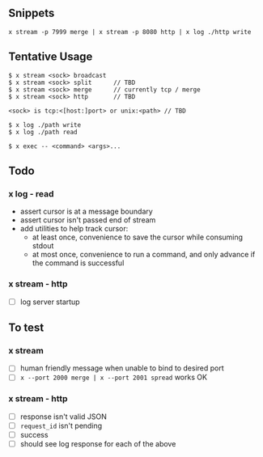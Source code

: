 
## Snippets


```
x stream -p 7999 merge | x stream -p 8080 http | x log ./http write
```

## Tentative Usage

```
$ x stream <sock> broadcast
$ x stream <sock> split      // TBD
$ x stream <sock> merge      // currently tcp / merge
$ x stream <sock> http       // TBD

<sock> is tcp:<[host:]port> or unix:<path> // TBD

$ x log ./path write
$ x log ./path read

$ x exec -- <command> <args>...
```

## Todo

### x log - read

- assert cursor is at a message boundary
- assert cursor isn't passed end of stream
- add utilities to help track cursor:
    - at least once, convenience to save the cursor while consuming stdout
    - at most once, convenience to run a command, and only advance if the command is successful

### x stream - http

- [ ] log server startup

## To test

### x stream

- [ ] human friendly message when unable to bind to desired port
- [ ] `x --port 2000 merge | x --port 2001 spread` works OK

### x stream - http

- [ ] response isn't valid JSON
- [ ] `request_id` isn't pending
- [ ] success
- [ ] should see log response for each of the above
